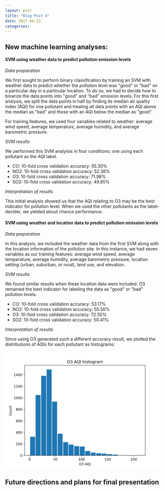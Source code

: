 ```yaml
---
layout: post
title: "Blog Post 4"
date: 2017-04-23
categories: 
---
```


## New machine learning analyses:

#### SVM using weather data to predict pollution emission levels

_Data preparation_

We first sought to perform binary classification by training an SVM with weather data to predict whether the pollution level was "good" or "bad" on a particular day in a particular location. To do so, we had to decide how to binarize the data points into "good" and "bad" emission levels. For this first analysis, we split the data points in half by finding its median air quality index (AQI) for one pollutant and treating all data points with an AQI above the median as "bad" and those with an AQI below the median as "good".

For training features, we used four variables related to weather: average wind speed, average temperature, average humidity, and average barometric pressure.

_SVM results_

We performed this SVM analylsis in four conditions: one using each pollutant as the AQI label.

* CO: 10-fold cross validation accuracy: 55.30%
* NO2: 10-fold cross validation accuracy: 52.36%
* O3: 10-fold cross validation accuracy: 71.98%
* SO2: 10-fold cross validation accuracy: 49.85%

_Interpretation of results_

This initial analysis showed us that the AQI relating to O3 may be the best indicator for pollution level. When we used the other pollutants as the label-decider, we yielded about chance performance.

#### SVM using weather and location data to predict pollution emission levels

_Data preparation_

In this analysis, we included the weather data from the first SVM along with the location information of the pollution site. In this instance, we had seven variables as our training features: average wind speed, average temperature, average humidity, average barometric pressure, location setting (urban, suburban, or rural), land use, and elevation.

_SVM results_

We found similar results when these location data were included. O3 remained the best indicator for labeling the data as "good" or "bad" pollution levels.

* CO: 10-fold cross validation accuracy: 53.17%
* NO2: 10-fold cross validation accuracy: 55.56%
* O3: 10-fold cross validation accuracy: 72.50%
* SO2: 10-fold cross validation accuracy: 50.41%

_Interpretation of results_

Since using O3 generated such a different accuracy result, we plotted the distributions of AQIs for each pollutant as histograms:

![aqi hist](/images/o3_aqi_hist.png)

## Future directions and plans for final presentation 

